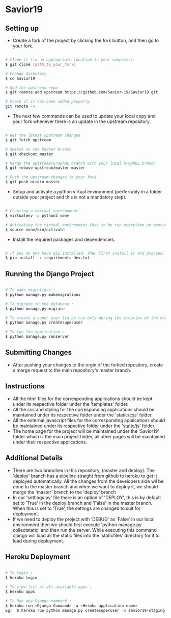 # Savior19

## Setting up

* Create a fork of the project by clicking the fork button, and then go to your fork.

```bash

# Clone it (in an appropriate location in your computer).
$ git clone [path_to_your_fork]

# Change directory
$ cd Savior19

# Add the upstream repo
$ git remote add upstream https://github.com/Savior-19/Savior19.git

# Check if it has been added properly
git remote -v

```

* The next few commands can be used to update your local copy and your fork whenever there is an update in the upstream repository.

```bash

# Get the latest upstream changes
$ git fetch upstream

# Switch to the Master branch
$ git checkout master

# Merge the upstream/GraphQL branch with your local GraphQL branch
$ git rebase upstream/master master

# Push the upstream changes to your fork
$ git push origin master

```

* Setup and activate a python virtual environment (perferrably in a folder outside your project and this is not a mandatory step).

```bash

# Creating a virtual environment.
$ virtualenv -p python3 venv

# Activating the virtual environment (Has to be run everytime we execute the project).
$ source venv/bin/activate

```

* Install the required packages and dependencies.

```bash

# If you do not have pip installed, then first install it and proceed.
$ pip install -r requirements-dev.txt

```

## Running the Django Project

```bash

# To make migrations :
$ python manage.py makemigrations

# To migrate to the database :
$ python manage.py migrate

# To create a super user (to be run only during the creation of the database)
$ python manage.py createsuperuser

# To run the application :
$ python manage.py runserver

```

## Submitting Changes

* After pushing your changes to the orgin of the forked repository, create a merge request to the main repository's master branch.

## Instructions


* All the html files for the corresponding applications should be kept under its respective folder under the 'templates' folder.
* All the css and styling for the corresponding applications should be maintained under its respective folder under the 'static/css' folder.
* All the external javascript files for the corresponding applications should be maintained under its respective folder under the 'static/js' folder.
* The home page for the project will be maintained under the 'Savior19' folder which is the main project folder, all other pages will be maintained under their respective applications.

## Additional Details

<ul>
    <li>There are two branches in this repository, (master and deploy). The 'deploy' branch has a pipeline straight from github to heroku to get it deployed automatically. All the changes from the developers side wil be done to the master branch and when we want to deploy it, we should merge the 'master' branch to the 'deploy' branch</li>
    <li>In our 'settings.py' file there is an option of 'DEPLOY', this is by default set to 'True' in the deploy branch and 'False' in the master branch. When this is set to 'True', the settings are changed to suit for deployment.</li>
    <li>If we need to deploy the project with 'DEBUG' as 'False' in our local environment then we should first execute 'python manage.py collectstatic' and then run the server. While executing this command django will load all the static files into the 'staticfiles' directory for it to load during deployment.</li>
</ul>

## Heroku Deployment

```bash

# To login :
$ heroku login

# To view list of all available apps :
$ heroku apps

# To Run any Django command :
$ heroku run <Django Command> -a <Heroku application name>
Eg:  $ heroku run python manage.py createsuperuser -a savior19-staging

```